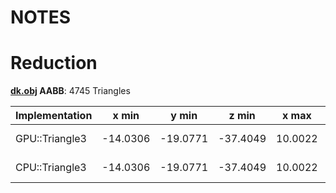 # NOTES

# Reduction 

**[dk.obj](assets/dk.obj) AABB**: 4745 Triangles

| Implementation | x min | y min | z min | x max | y max | z max | Time |
|----------------|-------|-------|-------|-------|-------|-------|------|
| GPU::Triangle3 | -14.0306 | -19.0771 | -37.4049 | 10.0022 | 1.00416 | -20.444 | 337490 ns |
| CPU::Triangle3 | -14.0306 | -19.0771 | -37.4049 | 10.0022 | 1.00416 | -20.444 | 419135 ns |
